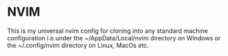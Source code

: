 # NVIM

This is my universal nvim config for cloning into any standard machine configuration i.e.under the ~/AppData/Local/nvim directory on Windows or the ~/.config/nvim directory on Linux, MacOs etc.
